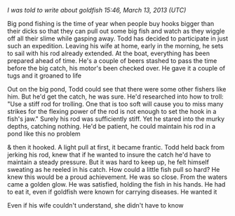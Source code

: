*I was told to write about goldfish 15:46, March 13, 2013 (UTC)*

Big pond fishing is the time of year when people buy hooks bigger than their dicks so that they can pull out some big fish and watch as they wiggle off all their slime while gasping away. Todd has decided to participate in just such an expedition. Leaving his wife at home, early in the morning, he sets to sail with his rod already extended. At the boat, everything has been prepared ahead of time. He's a couple of beers stashed to pass the time before the big catch, his motor's been checked over. He gave it a couple of tugs and it groaned to life

Out on the big pond, Todd could see that there were some other fishers like him. But he'd get the catch, he was sure. He'd researched into how to troll: "Use a stiff rod for trolling. One that is too soft will cause you to miss many strikes for the flexing power of the rod is not enough to set the hook in a fish's jaw." Surely his rod was sufficiently stiff. Yet he stared into the murky depths, catching nothing. He'd be patient, he could maintain his rod in a pond like this no problem

& then it hooked. A light pull at first, it became frantic. Todd held back from jerking his rod, knew that if he wanted to insure the catch he'd have to maintain a steady pressure. But it was hard to keep up, he felt himself sweating as he reeled in his catch. How could a little fish pull so hard? He knew this would be a proud achievement. He was so close. From the waters came a golden glow. He was satisfied, holding the fish in his hands. He had to eat it, even if goldfish were known for carrying diseases. He wanted it

Even if his wife couldn't understand, she didn't have to know

